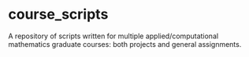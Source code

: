 # course_scripts
A repository of scripts written for multiple applied/computational mathematics graduate courses: both projects and general assignments.
